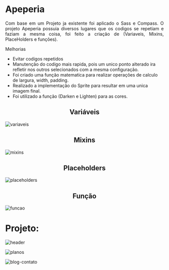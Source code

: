 <h1 >Apeperia</h1>

<p align="justify">Com base em um Projeto ja existente foi aplicado o Sass e Compass. O projeto Apeperia possuia diversos lugares que os codigos se repetiam e faziam a mesma coisa, foi feito a criação de (Variaveis, Mixins, PlaceHolders e funções).

Melhorias 

- Evitar codigos repetidos
- Manutenção do codigo mais rapida, pois um unico ponto alterado ira refletir nos outros selecionados com a mesma configuração.
- Foi criado uma função matematica para realizar operações de calculo de largura, width, padding.
- Realizado a implementação do Sprite para resultar em uma unica imagem final.
- Foi utilizado a função (Darken e Lighten) para as cores.

</p>

<h2 align="center">Variáveis</h2>
 
![variaveis](https://user-images.githubusercontent.com/42179077/72748775-f3d24b80-3b96-11ea-9348-0abcbd7bb013.PNG)

<h2 align="center">Mixins</h2>

![mixins](https://user-images.githubusercontent.com/42179077/72748688-ab1a9280-3b96-11ea-8d47-bbeecc0df7be.png)

<h2 align="center">Placeholders</h2>

![placeholders](https://user-images.githubusercontent.com/42179077/72748696-ae158300-3b96-11ea-9154-77540e1f2aa0.PNG)

<h2 align="center">Função</h2>

![funcao](https://user-images.githubusercontent.com/42179077/72748705-b53c9100-3b96-11ea-8f6d-607d20555d5c.PNG)


<h1>Projeto:</h1>

![header](https://user-images.githubusercontent.com/42179077/72747802-668df780-3b94-11ea-9f66-2d21ea22c6b0.PNG)

![planos](https://user-images.githubusercontent.com/42179077/72747808-6a217e80-3b94-11ea-8299-9687f1631b16.PNG)

![blog-contato](https://user-images.githubusercontent.com/42179077/72747819-71e12300-3b94-11ea-8172-35e37f758466.PNG)
